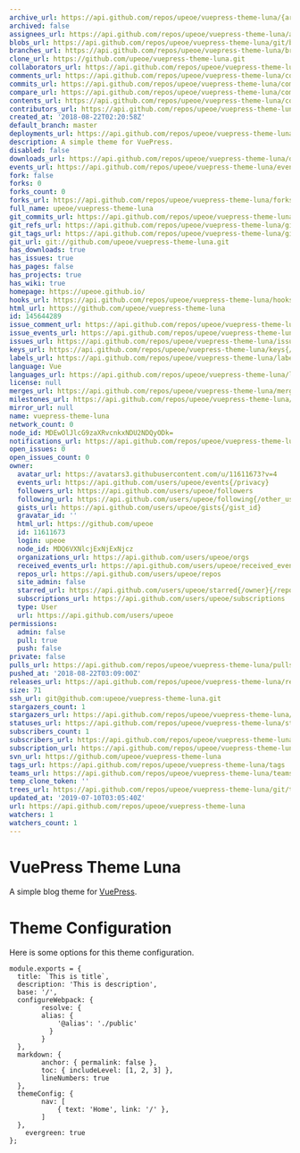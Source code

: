 ```yaml
---
archive_url: https://api.github.com/repos/upeoe/vuepress-theme-luna/{archive_format}{/ref}
archived: false
assignees_url: https://api.github.com/repos/upeoe/vuepress-theme-luna/assignees{/user}
blobs_url: https://api.github.com/repos/upeoe/vuepress-theme-luna/git/blobs{/sha}
branches_url: https://api.github.com/repos/upeoe/vuepress-theme-luna/branches{/branch}
clone_url: https://github.com/upeoe/vuepress-theme-luna.git
collaborators_url: https://api.github.com/repos/upeoe/vuepress-theme-luna/collaborators{/collaborator}
comments_url: https://api.github.com/repos/upeoe/vuepress-theme-luna/comments{/number}
commits_url: https://api.github.com/repos/upeoe/vuepress-theme-luna/commits{/sha}
compare_url: https://api.github.com/repos/upeoe/vuepress-theme-luna/compare/{base}...{head}
contents_url: https://api.github.com/repos/upeoe/vuepress-theme-luna/contents/{+path}
contributors_url: https://api.github.com/repos/upeoe/vuepress-theme-luna/contributors
created_at: '2018-08-22T02:20:58Z'
default_branch: master
deployments_url: https://api.github.com/repos/upeoe/vuepress-theme-luna/deployments
description: A simple theme for VuePress.
disabled: false
downloads_url: https://api.github.com/repos/upeoe/vuepress-theme-luna/downloads
events_url: https://api.github.com/repos/upeoe/vuepress-theme-luna/events
fork: false
forks: 0
forks_count: 0
forks_url: https://api.github.com/repos/upeoe/vuepress-theme-luna/forks
full_name: upeoe/vuepress-theme-luna
git_commits_url: https://api.github.com/repos/upeoe/vuepress-theme-luna/git/commits{/sha}
git_refs_url: https://api.github.com/repos/upeoe/vuepress-theme-luna/git/refs{/sha}
git_tags_url: https://api.github.com/repos/upeoe/vuepress-theme-luna/git/tags{/sha}
git_url: git://github.com/upeoe/vuepress-theme-luna.git
has_downloads: true
has_issues: true
has_pages: false
has_projects: true
has_wiki: true
homepage: https://upeoe.github.io/
hooks_url: https://api.github.com/repos/upeoe/vuepress-theme-luna/hooks
html_url: https://github.com/upeoe/vuepress-theme-luna
id: 145644289
issue_comment_url: https://api.github.com/repos/upeoe/vuepress-theme-luna/issues/comments{/number}
issue_events_url: https://api.github.com/repos/upeoe/vuepress-theme-luna/issues/events{/number}
issues_url: https://api.github.com/repos/upeoe/vuepress-theme-luna/issues{/number}
keys_url: https://api.github.com/repos/upeoe/vuepress-theme-luna/keys{/key_id}
labels_url: https://api.github.com/repos/upeoe/vuepress-theme-luna/labels{/name}
language: Vue
languages_url: https://api.github.com/repos/upeoe/vuepress-theme-luna/languages
license: null
merges_url: https://api.github.com/repos/upeoe/vuepress-theme-luna/merges
milestones_url: https://api.github.com/repos/upeoe/vuepress-theme-luna/milestones{/number}
mirror_url: null
name: vuepress-theme-luna
network_count: 0
node_id: MDEwOlJlcG9zaXRvcnkxNDU2NDQyODk=
notifications_url: https://api.github.com/repos/upeoe/vuepress-theme-luna/notifications{?since,all,participating}
open_issues: 0
open_issues_count: 0
owner:
  avatar_url: https://avatars3.githubusercontent.com/u/11611673?v=4
  events_url: https://api.github.com/users/upeoe/events{/privacy}
  followers_url: https://api.github.com/users/upeoe/followers
  following_url: https://api.github.com/users/upeoe/following{/other_user}
  gists_url: https://api.github.com/users/upeoe/gists{/gist_id}
  gravatar_id: ''
  html_url: https://github.com/upeoe
  id: 11611673
  login: upeoe
  node_id: MDQ6VXNlcjExNjExNjcz
  organizations_url: https://api.github.com/users/upeoe/orgs
  received_events_url: https://api.github.com/users/upeoe/received_events
  repos_url: https://api.github.com/users/upeoe/repos
  site_admin: false
  starred_url: https://api.github.com/users/upeoe/starred{/owner}{/repo}
  subscriptions_url: https://api.github.com/users/upeoe/subscriptions
  type: User
  url: https://api.github.com/users/upeoe
permissions:
  admin: false
  pull: true
  push: false
private: false
pulls_url: https://api.github.com/repos/upeoe/vuepress-theme-luna/pulls{/number}
pushed_at: '2018-08-22T03:09:00Z'
releases_url: https://api.github.com/repos/upeoe/vuepress-theme-luna/releases{/id}
size: 71
ssh_url: git@github.com:upeoe/vuepress-theme-luna.git
stargazers_count: 1
stargazers_url: https://api.github.com/repos/upeoe/vuepress-theme-luna/stargazers
statuses_url: https://api.github.com/repos/upeoe/vuepress-theme-luna/statuses/{sha}
subscribers_count: 1
subscribers_url: https://api.github.com/repos/upeoe/vuepress-theme-luna/subscribers
subscription_url: https://api.github.com/repos/upeoe/vuepress-theme-luna/subscription
svn_url: https://github.com/upeoe/vuepress-theme-luna
tags_url: https://api.github.com/repos/upeoe/vuepress-theme-luna/tags
teams_url: https://api.github.com/repos/upeoe/vuepress-theme-luna/teams
temp_clone_token: ''
trees_url: https://api.github.com/repos/upeoe/vuepress-theme-luna/git/trees{/sha}
updated_at: '2019-07-10T03:05:40Z'
url: https://api.github.com/repos/upeoe/vuepress-theme-luna
watchers: 1
watchers_count: 1
---
```


# VuePress Theme Luna

A simple blog theme for [VuePress](https://github.com/vuejs/vuepress).

# Theme Configuration

Here is some options for this theme configuration.

```
module.exports = {
  title: `This is title`,
  description: 'This is description',
  base: '/',
  configureWebpack: {
		resolve: {
	  	alias: {
			'@alias': './public'
		  }
		}
  },
  markdown: {
		anchor: { permalink: false },
		toc: { includeLevel: [1, 2, 3] },
		lineNumbers: true
  },
  themeConfig: {
		nav: [
			{ text: 'Home', link: '/' },
		]
  },
	evergreen: true
};
```


    




